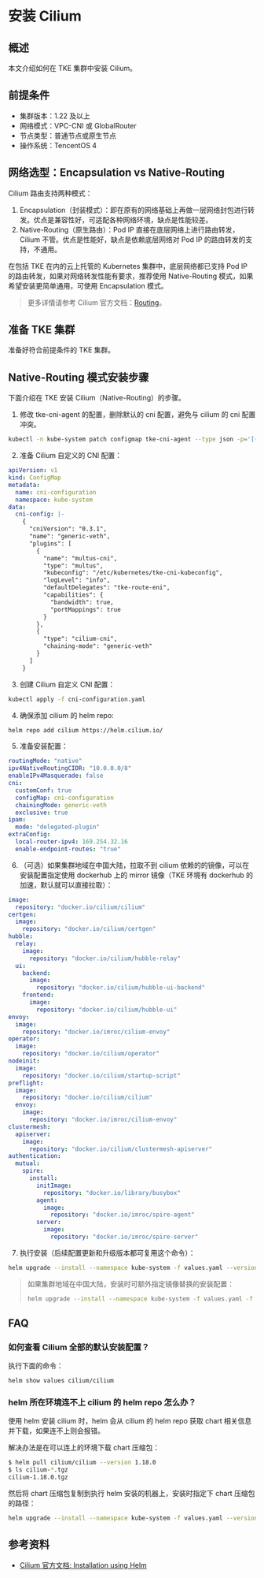 # 安装 Cilium

## 概述

本文介绍如何在 TKE 集群中安装 Cilium。

## 前提条件

- 集群版本：1.22 及以上
- 网络模式：VPC-CNI 或 GlobalRouter
- 节点类型：普通节点或原生节点
- 操作系统：TencentOS 4

## 网络选型：Encapsulation vs Native-Routing

Cilium 路由支持两种模式：
1. Encapsulation（封装模式）：即在原有的网络基础上再做一层网络封包进行转发。优点是兼容性好，可适配各种网络环境，缺点是性能较差。
2. Native-Routing（原生路由）：Pod IP 直接在底层网络上进行路由转发，Cilium 不管。优点是性能好，缺点是依赖底层网络对 Pod IP 的路由转发的支持，不通用。

在包括 TKE 在内的云上托管的 Kubernetes 集群中，底层网络都已支持 Pod IP 的路由转发，如果对网络转发性能有要求，推荐使用 Native-Routing 模式，如果希望安装更简单通用，可使用 Encapsulation 模式。

> 更多详情请参考 Cilium 官方文档：[Routing](https://docs.cilium.io/en/stable/network/concepts/routing/)。

## 准备 TKE 集群

准备好符合前提条件的 TKE 集群。

## Native-Routing 模式安装步骤

下面介绍在 TKE 安装 Cilium（Native-Routing）的步骤。

1. 修改 tke-cni-agent 的配置，删除默认的 cni 配置，避免与 cilium 的 cni 配置冲突。

```bash
kubectl -n kube-system patch configmap tke-cni-agent --type json -p='[{"op": "remove", "path": "/data"}]'
```

2. 准备 Cilium 自定义的 CNI 配置：

```yaml title="cni-configuration.yaml"
apiVersion: v1
kind: ConfigMap
metadata:
  name: cni-configuration
  namespace: kube-system
data:
  cni-config: |-
    {
      "cniVersion": "0.3.1",
      "name": "generic-veth",
      "plugins": [
        {
          "name": "multus-cni",
          "type": "multus",
          "kubeconfig": "/etc/kubernetes/tke-cni-kubeconfig",
          "logLevel": "info",
          "defaultDelegates": "tke-route-eni",
          "capabilities": {
            "bandwidth": true,
            "portMappings": true
          }
        },
        {
          "type": "cilium-cni",
          "chaining-mode": "generic-veth"
        }
      ]
    }
```

3. 创建 Cilium 自定义 CNI 配置：
 
```bash
kubectl apply -f cni-configuration.yaml
```

4. 确保添加 cilium 的 helm repo:

```bash
helm repo add cilium https://helm.cilium.io/
```

5. 准备安装配置：
```yaml title="values.yaml"
routingMode: "native"
ipv4NativeRoutingCIDR: "10.0.0.0/8"
enableIPv4Masquerade: false
cni:
  customConf: true
  configMap: cni-configuration
  chainingMode: generic-veth
  exclusive: true
ipam:
  mode: "delegated-plugin"
extraConfig:
  local-router-ipv4: 169.254.32.16
  enable-endpoint-routes: "true"
```
6. （可选）如果集群地域在中国大陆，拉取不到 cilium 依赖的的镜像，可以在安装配置指定使用 dockerhub 上的 mirror 镜像（TKE 环境有 dockerhub 的加速，默认就可以直接拉取）：
```yaml title="image-values.yaml"
image:
  repository: "docker.io/cilium/cilium"
certgen:
  image:
    repository: "docker.io/cilium/certgen"
hubble:
  relay:
    image:
      repository: "docker.io/cilium/hubble-relay"
  ui:
    backend:
      image:
        repository: "docker.io/cilium/hubble-ui-backend"
    frontend:
      image:
        repository: "docker.io/cilium/hubble-ui"
envoy:
  image:
    repository: "docker.io/imroc/cilium-envoy"
operator:
  image:
    repository: "docker.io/cilium/operator"
nodeinit:
  image:
    repository: "docker.io/cilium/startup-script"
preflight:
  image:
    repository: "docker.io/cilium/cilium"
  envoy:
    image:
      repository: "docker.io/imroc/cilium-envoy"
clustermesh:
  apiserver:
    image:
      repository: "docker.io/cilium/clustermesh-apiserver"
authentication:
  mutual:
    spire:
      install:
        initImage:
          repository: "docker.io/library/busybox"
        agent:
          image:
            repository: "docker.io/imroc/spire-agent"
        server:
          image:
            repository: "docker.io/imroc/spire-server"
```
7. 执行安装（后续配置更新和升级版本都可复用这个命令）：
```bash
helm upgrade --install --namespace kube-system -f values.yaml --version 1.18.0 cilium cilium/cilium
```
> 如果集群地域在中国大陆，安装时可额外指定镜像替换的安装配置：
> ```bash
> helm upgrade --install --namespace kube-system -f values.yaml -f image-values.yaml --version 1.18.0 cilium cilium/cilium
> ```

## FAQ

### 如何查看 Cilium 全部的默认安装配置？

执行下面的命令：

```bash
helm show values cilium/cilium
```

### helm 所在环境连不上 cilium 的 helm repo 怎么办？

使用 helm 安装 cilium 时，helm 会从 cilium 的 helm repo 获取 chart 相关信息并下载，如果连不上则会报错。

解决办法是在可以连上的环境下载 chart 压缩包：
```bash
$ helm pull cilium/cilium --version 1.18.0
$ ls cilium-*.tgz
cilium-1.18.0.tgz
```

然后将 chart 压缩包复制到执行 helm 安装的机器上，安装时指定下 chart 压缩包的路径：
```bash
helm upgrade --install --namespace kube-system -f values.yaml --version 1.18.0 cilium ./cilium-1.18.0.tgz
```

## 参考资料

- [Cilium 官方文档: Installation using Helm](https://docs.cilium.io/en/stable/installation/k8s-install-helm/)
